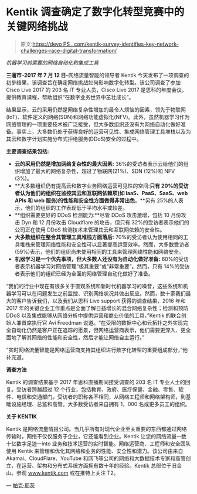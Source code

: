 # Kentik 调查确定了数字化转型竞赛中的关键网络挑战

> 原文:[https://devo PS . com/kentik-survey-identifies-key-network-challenges-race-digital-transformation/](https://devops.com/kentik-survey-identifies-key-network-challenges-race-digital-transformation/)

*机器学习前需要的网络自动化和集成工具*

**三藩市**–**2017 年 7 月 12 日**–网络流量智能的领导者 Kentik 今天发布了一项调查的初步结果，该调查旨在确定网络挑战如何影响数字化转型。该公司调查了参加 Cisco Live 2017 的 203 名 IT 专业人员，Cisco Live 2017 是思科的年度会议，提供教育课程，帮助组织“在数字业务世界中茁壮成长”。

结果显示，云的采用仍然是网络复杂性增加的最令人烦恼的因素，领先于物联网(IoT)、软件定义的网络(SDN)和网络功能虚拟化(NFV)。此外，虽然机器学习作为网络管理的一项重要技术被广泛接受，但大多数组织还没有为网络自动化做好准备。事实上，大多数仍处于获得良好的运营可见性、集成网络管理工具堆栈以及为其云和数字计划实施分布式拒绝服务(DDoS)安全的过程中。

**主要调查结果包括:**

*   **云的采用仍然是增加网络复杂性的最大因素:** 36%的受访者表示云给他们的组织增加了最大的网络复杂性，超过了物联网(21%)、SDN (12%)和 NFV (3%)。
*   **大多数组织仍有提高云和数字业务网络运营可见性的空间:**只有 20%的受访者认为他们的组织在监控其云和互联网依赖项(如 IaaS、PaaS、SaaS、web APIs 和 web 服务)的性能和安全性方面做得非常出色**。**另有 25%的人表示，他们的组织的工作表现低于平均水平或较差。
*   **组织需要更好的 DDoS 检测能力:**尽管 DDoS 攻击激增，包括 10 月份攻击 Dyn 和 12 月份攻击 Cloudflare 的攻击，但只有 32%的受访者表示他们的公司正在使用 DDoS 检测技术来管理其云和互联网依赖的安全性。
*   **大多数组织在整合其管理工具堆栈方面落后:** 70%的受访者认为使用相同的工具堆栈来管理网络性能和安全性可以显著提高运营效率。然而，大多数受访者(59%)表示，他们的组织尚未使用相同的工具来管理网络性能和网络安全。
*   **机器学习是一个优先事项，但大多数人还没有为自动化做好准备:** 60%的受访者表示机器学习对网络管理“极其重要”或“非常重要”。然而，只有 14%的受访者表示他们的组织已经为全面的网络管理自动化做好了准备。

“我们的行业中现在有很多关于直观系统和新时代机器学习的噪音，这些系统和机器学习可以在问题发生之前监控、识别网络状况并做出反应。然而，数十家我们最大的客户告诉我们，以及我们从思科 Live support 获得的调查结果，2016 年和 2017 年的关键企业工作重点是全面了解日益增长的混合网络复杂性；检测和预防 DDoS 以及集成能够从网络分析中提供运营和商业价值的工具，”Kentik 的联合创始人兼首席执行官 Avi Freedman 说道。“在受限的数据中心和云拓扑之外实现完全自动化仍然是客户正在追踪的愿景，但网络运营商表示，他们需要更深入、更全面地了解其网络的性能和安全性，然后才能让网络自主运行。”

“实时网络流量智能是网络运营商支持其组织进行数字化转型的重要组成部分，”他补充道。

**调查方法**

Kentik 的调查结果基于 2017 年思科直播期间接受调查的 203 名 IT 专业人士的回复。受访者跨越超过 12 个行业，包括教育、政府、医疗保健、金融、零售、软件、电信和交通部门。受访者的职称各不相同，从网络工程师和网络架构师，到基础设施经理、总监和高管。大多数受访者来自拥有 1，000 名或更多员工的组织。

**关于 KENTIK**

Kentik 是网络流量情报公司。当几乎所有对现代企业至关重要的东西都通过网络传输时，网络不仅仅服务于企业，它还能看到企业。Kentik 让您的网络流量ㅡ数十亿数字足迹ㅡinto 业务和技术运营的实时智能。网络运营商、工程师和安全团队使用 Kentik 来管理和优化其网络和业务的性能、安全性和潜力。该公司由来自 Akamai、CloudFlare、YouTube 和网飞等公司的网络和大数据技术专家和高管创立，在运营、架构和分布式系统方面拥有数十年的经验。Kentik 总部位于旧金山。参观 www.kentik.com 或在推特上关注 T2。

— [帕克·耶茨](https://devops.com/author/parkerdevops-com/)